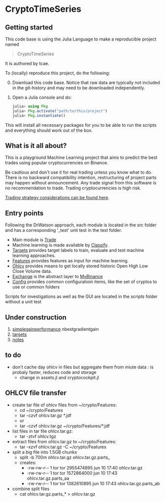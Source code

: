 # CryptoTimeSeries

## Getting started

<!-- This code base is using the Julia Language and [DrWatson](https://juliadynamics.github.io/DrWatson.jl/stable/) -->
This code base is using the Julia Language to make a reproducible project named
> CryptoTimeSeries

It is authored by tcae.

To (locally) reproduce this project, do the following:

0. Download this code base. Notice that raw data are typically not included in the
   git-history and may need to be downloaded independently.
1. Open a Julia console and do:

   ```julia
   julia> using Pkg
   julia> Pkg.activate("path/to/this/project")
   julia> Pkg.instantiate()
   ```

This will install all necessary packages for you to be able to run the scripts and
everything should work out of the box.

## What is it all about?

This is a playground Machine Learning project that aims to predict the best trades using popular cryptocurrencies on Binance.

Be cautious and don't use it for real trading unless you know what to do. There is no backward compatibility intention, restructuring of project parts may happen without announcement. Any trade signal from this software is no recommendation to trade. Trading cryptocurrencies is high risk.

[Trading strategy considerations can be found here](strategies.md).

## Entry points

Following the DrWatson approach, each module is located in the src folder and has a corresponding '_test' unti test in the test folder.

- Main module is [Trade](src/trade.jl)
- Machine learning is made available by [Classify](src/classify.jl).
- [Targets](Targets/src/Targets.jl) provides target labels to train, evaluate and test machine learning approaches.
- [Features](Features/src/Features.jl) provides features as input for machine learning.
- [Ohlcv](Ohlcv/src/Ohlcv.jl) provides means to get locally stored historic Open High Low Close Volume data.
- [Exchange](src/exchange.jl) is the abstract layer to [MyBinance](src/Binance.jl)
- [Config](EnvConfig/src/EnvConfig.jl) provides common configuratioin items, like the set of cryptos to use or common folders

Scripts for investigations as well as the GUI are located in the scripts folder without a unit test

## Under construction

1. [simplegainperformance](scripts/simplegainperformance.jl) nbestgradientgain
2. [targets](src/targets.jl)
3. [notes](notes.md)

## to do

- don't cache day ohlcv in files but aggregate them from miute data : is probaly faster, reduces code and storage
  - change in assets.jl and cryptocockpit.jl

## OHLCV file transfer

- create tar file of ohlcv files from ~/crypto/Features:
  - cd ~/crypto/Features
  - tar -czvf ohlcv.tar.gz *.jdf
  - or
  - tar -czvf ohlcv.tar.gz ~/crypto/Features/*.jdf
- list files in tar file ohlcv.tar.gz:
  - tar -ztvf ohlcv.tgz
- extract files from ohlcv.tar.gz to ~/crypto/Features:
  - tar -xzvf ohlcv.tar.gz -C ~/crypto/Features
- split a big file into 1.5GB chunks
  - split -b 700m ohlcv.tar.gz ohlcv.tar.gz.parts_
  - creates:
    - -rw-rw-r--   1 tor tor 2955474895 jun 10 17:40  ohlcv.tar.gz
    - -rw-rw-r--   1 tor tor 1572864000 jun 10 17:43  ohlcv.tar.gz.parts_aa
    - -rw-rw-r--   1 tor tor 1382610895 jun 10 17:43  ohlcv.tar.gz.parts_ab
- combine split files
  - cat ohlcv.tar.gz.parts_* > ohlcv.tar.gz
